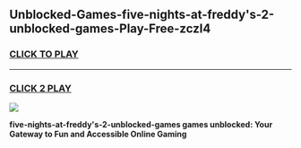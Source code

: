 
## Unblocked-Games-five-nights-at-freddy's-2-unblocked-games-Play-Free-zczl4
<h3>
<a href="https://premium76.site?title=five-nights-at-freddy's-2-unblocked-games&ref=20M">CLICK TO PLAY</a></h3>
<hr>

<h3>
<a href="https://premium76.site?title=five-nights-at-freddy's-2-unblocked-games&ref=20M">CLICK 2 PLAY</a>
  
</h3>

<a href="https://premium76.site?title=five-nights-at-freddy's-2-unblocked-games&ref=19M"><img src="https://clearcache.store/games.png"></a>


**five-nights-at-freddy's-2-unblocked-games games unblocked: Your Gateway to Fun and Accessible Online Gaming**

